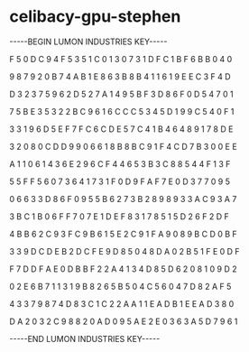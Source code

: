 # celibacy-gpu-stephen

-----BEGIN LUMON INDUSTRIES KEY-----

F 5 0 D C 9 4 F 5 3 5 1 C 0 1 3 0 7 3 1 D F C 1 B F 6 B B 0 4 0

9 8 7 9 2 0 B 7 4 A B 1 E 8 6 3 B 8 B 4 1 1 6 1 9 E E C 3 F 4 D

D 3 2 3 7 5 9 6 2 D 5 2 7 A 1 4 9 5 B F 3 D 8 6 F 0 D 5 4 7 0 1

7 5 B E 3 5 3 2 2 B C 9 6 1 6 C C C 5 3 4 5 D 1 9 9 C 5 4 0 F 1

3 3 1 9 6 D 5 E F 7 F C 6 C D E 5 7 C 4 1 B 4 6 4 8 9 1 7 8 D E

3 2 0 8 0 C D D 9 9 0 6 6 1 8 B 8 B C 9 1 F 4 C D 7 B 3 0 0 E E

A 1 1 0 6 1 4 3 6 E 2 9 6 C F 4 4 6 5 3 B 3 C 8 8 5 4 4 F 1 3 F

5 5 F F 5 6 0 7 3 6 4 1 7 3 1 F 0 D 9 F A F 7 E 0 D 3 7 7 0 9 5

0 6 6 3 3 D 8 6 F 0 9 5 5 B 6 2 7 3 B 2 8 9 8 9 3 3 A C 9 3 A 7

3 B C 1 B 0 6 F F 7 0 7 E 1 D E F 8 3 1 7 8 5 1 5 D 2 6 F 2 D F

4 B B 6 2 C 9 3 F C 9 B 6 1 5 E 2 C 9 1 F A 9 0 8 9 B C D 0 B F

3 3 9 D C D E B 2 D C F E 9 D 8 5 0 4 8 D A 0 2 B 5 1 F E 0 D F

F 7 D D F A E 0 D B B F 2 2 A 4 1 3 4 D 8 5 D 6 2 0 8 1 0 9 D 2

0 2 E 6 B 7 1 1 3 1 9 B 8 2 6 5 B 5 0 4 C 5 6 0 4 7 D 8 2 A F 5

4 3 3 7 9 8 7 4 D 8 3 C 1 C 2 2 A A 1 1 E A D B 1 E E A D 3 8 0

D A 2 0 3 2 C 9 8 8 2 0 A D 0 9 5 A E 2 E 0 3 6 3 A 5 D 7 9 6 1

-----END LUMON INDUSTRIES KEY-----
